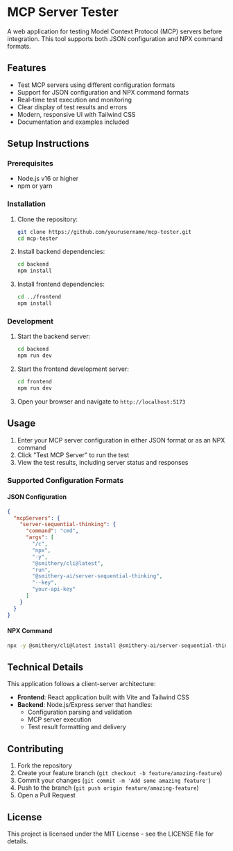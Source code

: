 # MCP Server Tester

A web application for testing Model Context Protocol (MCP) servers before integration. This tool supports both JSON configuration and NPX command formats.

## Features

- Test MCP servers using different configuration formats
- Support for JSON configuration and NPX command formats
- Real-time test execution and monitoring
- Clear display of test results and errors
- Modern, responsive UI with Tailwind CSS
- Documentation and examples included

## Setup Instructions

### Prerequisites

- Node.js v16 or higher
- npm or yarn

### Installation

1. Clone the repository:
   ```bash
   git clone https://github.com/yourusername/mcp-tester.git
   cd mcp-tester
   ```

2. Install backend dependencies:
   ```bash
   cd backend
   npm install
   ```

3. Install frontend dependencies:
   ```bash
   cd ../frontend
   npm install
   ```

### Development

1. Start the backend server:
   ```bash
   cd backend
   npm run dev
   ```

2. Start the frontend development server:
   ```bash
   cd frontend
   npm run dev
   ```

3. Open your browser and navigate to `http://localhost:5173`

## Usage

1. Enter your MCP server configuration in either JSON format or as an NPX command
2. Click "Test MCP Server" to run the test
3. View the test results, including server status and responses

### Supported Configuration Formats

#### JSON Configuration

```json
{
  "mcpServers": {
    "server-sequential-thinking": {
      "command": "cmd",
      "args": [
        "/c",
        "npx",
        "-y",
        "@smithery/cli@latest",
        "run",
        "@smithery-ai/server-sequential-thinking",
        "--key",
        "your-api-key"
      ]
    }
  }
}
```

#### NPX Command

```bash
npx -y @smithery/cli@latest install @smithery-ai/server-sequential-thinking --client claude --key your-api-key
```

## Technical Details

This application follows a client-server architecture:

- **Frontend**: React application built with Vite and Tailwind CSS
- **Backend**: Node.js/Express server that handles:
  - Configuration parsing and validation
  - MCP server execution
  - Test result formatting and delivery

## Contributing

1. Fork the repository
2. Create your feature branch (`git checkout -b feature/amazing-feature`)
3. Commit your changes (`git commit -m 'Add some amazing feature'`)
4. Push to the branch (`git push origin feature/amazing-feature`)
5. Open a Pull Request

## License

This project is licensed under the MIT License - see the LICENSE file for details.

